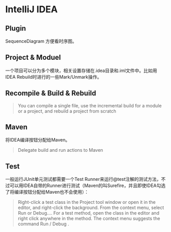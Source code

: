# IntelliJ IDEA
## Plugin
SequenceDiagram 方便看时序图。  

## Project & Moduel
一个项目可以分为多个模块，相关设置存储在.idea目录和.iml文件中。比如用IDEA Rebuild时进行的一些Mark/Unmark操作。  

## Recompile & Build & Rebuild
> You can compile a single file, use the incremental build for a module or a project, and rebuild a project from scratch  

## Maven
将IDEA编译按钮分配给Maven。
> Delegate build and run actions to Maven

## Test
一般运行JUnit单元测试都需要一个Test Runner来运行@test注解的测试方法，不过可以用IDEA自带的Runner进行测试（Maven的叫Surefire，并且即使IDEA勾选了将编译按钮分配给Maven也不会使用）：
> Right-click a test class in the Project tool window or open it in the editor, and right-click the background. From the context menu, select Run <class name> or Debug....
> For a test method, open the class in the editor and right click anywhere in the method. The context menu suggests the command Run / Debug <method name>.
